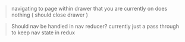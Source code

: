 > navigating to page within drawer that you are currently on does nothing ( should close drawer )

> Should nav be handled in nav reducer? currently just a pass through to keep nav state in redux

